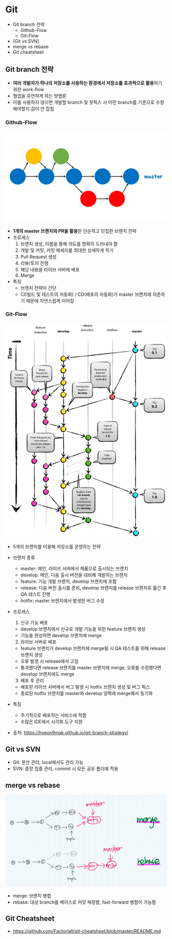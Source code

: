 # Git
- Git branch 전략
  + Github-Flow
  + Git-Flow
- [Git vs SVN]
- merge vs rebase
- Git cheatsheet

## Git branch 전략
- **여러 개발자가 하나의 저장소를 사용하는 환경에서 저장소를 효과적으로 활용**하기 위한 work-flow
- 협업을 유연하게 하는 방법론
- 이를 사용하지 않으면 개발할 branch 및 핫픽스 시 어떤 branch를 기준으로 수정해야할지 감이 안 잡힘

### Github-Flow

![githubflow](../image/git_githubflow.png)

- **1개의 master 브랜치와 PR을 활용**한 단순하고 민첩한 브랜치 전략
- 프로세스
  1. 브랜치 생성, 이름을 통해 의도를 명확히 드러내야 함
  2. 개발 및 커밋, 커밋 메세지를 최대한 상세하게 적기
  3. Pull Request 생성
  4. 리뷰/토의 진행
  5. 해당 내용을 라이브 서버에 배포
  6. Merge
- 특징
  * 브랜치 전략이 간단
  * CI(빌드 및 테스트의 자동화) / CD(배포의 자동화)가 master 브랜치에 의존하기 때문에 자연스럽게 이어짐

### Git-Flow

![gitflow](../image/git_gitflow.png)

- 5개의 브랜치를 이용해 저장소를 운영하는 전략
- 브랜치 종류
  + master: 메인, 라이브 서버에서 제품으로 출시되는 브랜치
  + develop: 메인, 다음 출시 버전을 대비해 개발하는 브랜치
  + feature: 기능 개발 브랜치, develop 브랜치에 포함
  + release: 다음 버전 출시를 준비, develop 브랜치를 release 브랜치로 옮긴 후 QA 테스트 진행
  + hotfix: master 브랜치에서 발생한 버그 수정
- 프로세스
  1. 신규 기능 배포
    * develop 브랜치에서 신규로 개발 기능을 위한 feature 브랜치 생성
    * 기능을 완성하면 develop 브랜치에 merge
  2. 라이브 서버로 배포
    * feature 브랜치가 develop 브랜치에 merge될 시 QA 테스트를 위해 release 브랜치 생성
    * 오류 발생 시 release에서 고침
    * 통과했다면 release 브랜치를 master 브랜치에 merge, 오류를 수정했다면 develop 브랜치에도 merge  
  3. 배포 후 관리
    * 배포된 라이브 서버에서 버그 발생 시 hotfix 브랜치 생성 및 버그 픽스
    * 종료된 hotfix 브랜치를 master와 develop 양쪽에 merge해서 동기화
- 특징
  + 주기적으로 배포하는 서비스에 적합
  + 수많은 IDE에서 시각화 도구 지원

- 출처: https://hyeon9mak.github.io/git-branch-strategy/

## Git vs SVN
- Git: 분산 관리, local에서도 관리 가능
- SVN: 중앙 집중 관리, commit 시 모든 공유 폴더에 적용

## merge vs rebase
![mergeVSrebase](../image/git_mergeVSrebase.png)
- merge: 브랜치 병합
- rebase: 대상 branch를 베이스로 커밋 재정렬, fast-forward 병합이 가능함

## Git Cheatsheet
- https://github.com/Factoriall/git-cheatsheet/blob/master/README.md
